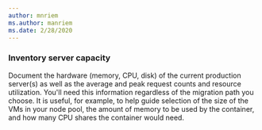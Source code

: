 ```yaml
---
author: mnriem
ms.author: manriem
ms.date: 2/28/2020
---
```


### Inventory server capacity

Document the hardware (memory, CPU, disk) of the current production server(s) as well as the average and peak request counts and resource utilization. You'll need this information regardless of the migration path you choose. It is useful, for example, to help guide selection of the size of the VMs in your node pool, the amount of memory to be used by the container, and how many CPU shares the container would need.
